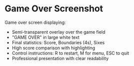 # Game Over Screenshot

Game over screen displaying:
- Semi-transparent overlay over the game field
- "GAME OVER" in large white text
- Final statistics: Score, Boundaries (4s), Sixes
- High score comparison with highlighting
- Control instructions: R to restart, M for menu, ESC to quit
- Professional presentation with clear readability